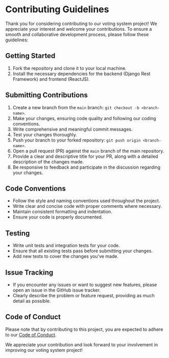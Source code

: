 # Contributing Guidelines

Thank you for considering contributing to our voting system project! We appreciate your interest and welcome your contributions. To ensure a smooth and collaborative development process, please follow these guidelines:

## Getting Started

1. Fork the repository and clone it to your local machine.
2. Install the necessary dependencies for the backend (Django Rest Framework) and frontend (ReactJS).

## Submitting Contributions

1. Create a new branch from the `main` branch: `git checkout -b <branch-name>`.
2. Make your changes, ensuring code quality and following our coding conventions.
3. Write comprehensive and meaningful commit messages.
4. Test your changes thoroughly.
5. Push your branch to your forked repository: `git push origin <branch-name>`.
6. Open a pull request (PR) against the `main` branch of the main repository.
7. Provide a clear and descriptive title for your PR, along with a detailed description of the changes made.
8. Be responsive to feedback and participate in the discussion regarding your changes.

## Code Conventions

- Follow the style and naming conventions used throughout the project.
- Write clear and concise code with proper comments where necessary.
- Maintain consistent formatting and indentation.
- Ensure your code is properly documented.

## Testing

- Write unit tests and integration tests for your code.
- Ensure that all existing tests pass before submitting your changes.
- Add new tests to cover the changes you've made.

## Issue Tracking

- If you encounter any issues or want to suggest new features, please open an issue in the GitHub issue tracker.
- Clearly describe the problem or feature request, providing as much detail as possible.

## Code of Conduct

Please note that by contributing to this project, you are expected to adhere to our [Code of Conduct](link-to-your-code-of-conduct).

We appreciate your contribution and look forward to your involvement in improving our voting system project!
